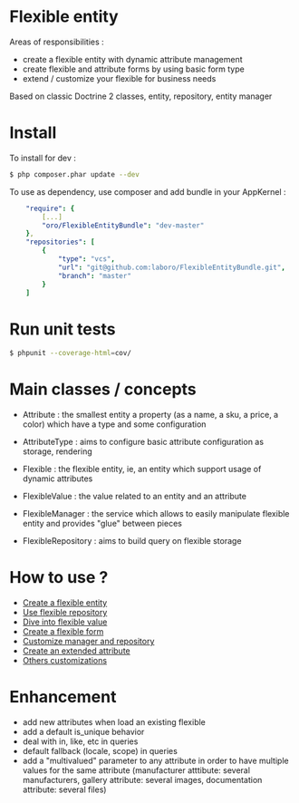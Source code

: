 Flexible entity
===============

Areas of responsibilities :
- create a flexible entity with dynamic attribute management
- create flexible and attribute forms by using basic form type
- extend / customize your flexible for business needs

Based on classic Doctrine 2 classes, entity, repository, entity manager

Install
=======

To install for dev :

```bash
$ php composer.phar update --dev
```
To use as dependency, use composer and add bundle in your AppKernel :

```yaml
    "require": {
        [...]
        "oro/FlexibleEntityBundle": "dev-master"
    },
    "repositories": [
        {
            "type": "vcs",
            "url": "git@github.com:laboro/FlexibleEntityBundle.git",
            "branch": "master"
        }
    ]

```

Run unit tests
==============

```bash
$ phpunit --coverage-html=cov/
```

Main classes / concepts
=======================

- Attribute : the smallest entity a property (as a name, a sku, a price, a color) which have a type and some configuration
- AttributeType : aims to configure basic attribute configuration as storage, rendering

- Flexible : the flexible entity, ie, an entity which support usage of dynamic attributes
- FlexibleValue : the value related to an entity and an attribute

- FlexibleManager :  the service which allows to easily manipulate flexible entity and provides "glue" between pieces
- FlexibleRepository : aims to build query on flexible storage 

How to use ?
============

- [Create a flexible entity](Resources/doc/flexible.md)
- [Use flexible repository](Resources/doc/repository.md)
- [Dive into flexible value](Resources/doc/value.md)
- [Create a flexible form](Resources/doc/form.md)
- [Customize manager and repository](Resources/doc/customize_manager.md)
- [Create an extended attribute](Resources/doc/extended_attribute.md)
- [Others customizations](Resources/doc/customize_others.md)

Enhancement
===========

- add new attributes when load an existing flexible
- add a default is_unique behavior
- deal with in, like, etc in queries 
- default fallback (locale, scope) in queries
- add a "multivalued" parameter to any attribute in order to have multiple values for the same attribute (manufacturer atttibute: several manufacturers, gallery attribute: several images, documentation attribute: several files)
